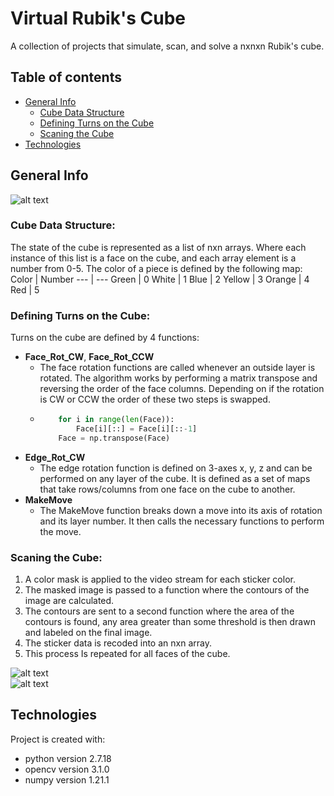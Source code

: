 # Virtual Rubik's Cube
A collection of projects that simulate, scan, and solve a nxnxn Rubik's cube. 

## Table of contents 
* [General Info](#general-info)  
  * [Cube Data Structure](#Cube-Data-Structure)
  * [Defining Turns on the Cube](#Defining-Turns-on-the-Cube)
  * [Scaning the Cube](#Scaning-the-Cube)
* [Technologies](#technologies)

## General Info
![alt text](https://github.com/JustinValentine/RubiksCube/blob/main/Images/LargeCubeEx.png)
### Cube Data Structure:
The state of the cube is represented as a list of nxn arrays. Where each instance of this list is a face on the cube, and each array element is a number from 0-5. The color of a piece is defined by the following map: 
Color | Number 
--- | ---
Green | 0
White | 1
Blue | 2
Yellow | 3
Orange | 4
Red | 5
 
### Defining Turns on the Cube:
Turns on the cube are defined by 4 functions:
* **Face_Rot_CW**, **Face_Rot_CCW**
  * The face rotation functions are called whenever an outside layer is rotated. The algorithm works by performing a matrix transpose and reversing the order of the face columns. Depending on if the rotation is CW or CCW the order of these two steps is swapped. 
  * ```python 
        for i in range(len(Face)):
            Face[i][::] = Face[i][::-1]
        Face = np.transpose(Face)
    ```   
* **Edge_Rot_CW**
  * The edge rotation function is defined on 3-axes x, y, z and can be performed on any layer of the cube. It is defined as a set of maps that take rows/columns from one face on the cube to another.
* **MakeMove**   
  * The MakeMove function breaks down a move into its axis of rotation and its layer number. It then calls the necessary functions to perform the move.  

### Scaning the Cube: 
1. A color mask is applied to the video stream for each sticker color. 
2. The masked image is passed to a function where the contours of the image are calculated. 
3. The contours are sent to a second function where the area of the contours is found, any area greater than some threshold is then drawn and labeled on the final image. 
4. The sticker data is recoded into an nxn array. 
5. This process Is repeated for all faces of the cube.  
  
![alt text](https://github.com/JustinValentine/RubiksCube/blob/main/Images/CubeScan.png)  
![alt text](https://github.com/JustinValentine/RubiksCube/blob/main/Images/GreenStickerMask.png)  

## Technologies
Project is created with:
* python version 2.7.18
* opencv version 3.1.0
* numpy version 1.21.1

